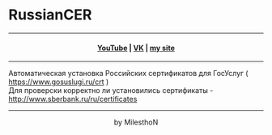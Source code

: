 # RussianCER
***
<h4 align="center"> <a href="https://www.youtube.com/channel/UCy2JxQdX8dT2Tbj4ykUkqFw">YouTube</a> | <a href="https://VK.com/id180544766">VK</a> | <a href="https://milesthon.github.io">my site</a> </h4>

***
Автоматическая установка Российских сертификатов для ГосУслуг ( https://www.gosuslugi.ru/crt )  
Для проверски корректно ли установились сертификаты - http://www.sberbank.ru/ru/certificates

<div align="center">
  
***
by MilesthoN
